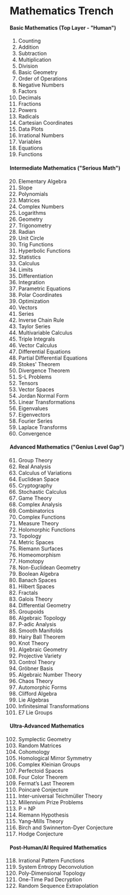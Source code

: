 # **Mathematics Trench**

#### **Basic Mathematics (Top Layer - "Human")**
1. Counting
2. Addition
3. Subtraction
4. Multiplication
5. Division
6. Basic Geometry
7. Order of Operations
8. Negative Numbers
9. Factors
10. Decimals
11. Fractions
12. Powers
13. Radicals
14. Cartesian Coordinates
15. Data Plots
16. Irrational Numbers
17. Variables
18. Equations
19. Functions

#### **Intermediate Mathematics ("Serious Math")**
20. Elementary Algebra
21. Slope
22. Polynomials
23. Matrices
24. Complex Numbers
25. Logarithms
26. Geometry
27. Trigonometry
28. Radian
29. Unit Circle
30. Trig Functions
31. Hyperbolic Functions
32. Statistics
33. Calculus
34. Limits
35. Differentiation
36. Integration
37. Parametric Equations
38. Polar Coordinates
39. Optimization
40. Vectors
41. Series
42. Inverse Chain Rule
43. Taylor Series
44. Multivariable Calculus
45. Triple Integrals
46. Vector Calculus
47. Differential Equations
48. Partial Differential Equations
49. Stokes' Theorem
50. Divergence Theorem
51. S-L Problems
52. Tensors
53. Vector Spaces
54. Jordan Normal Form
55. Linear Transformations
56. Eigenvalues
57. Eigenvectors
58. Fourier Series
59. Laplace Transforms
60. Convergence

#### **Advanced Mathematics ("Genius Level Gap")**
61. Group Theory
62. Real Analysis
63. Calculus of Variations
64. Euclidean Space
65. Cryptography
66. Stochastic Calculus
67. Game Theory
68. Complex Analysis
69. Combinatorics
70. Complex Functions
71. Measure Theory
72. Holomorphic Functions
73. Topology
74. Metric Spaces
75. Riemann Surfaces
76. Homeomorphism
77. Homotopy
78. Non-Euclidean Geometry
79. Boolean Algebra
80. Banach Spaces
81. Hilbert Spaces
82. Fractals
83. Galois Theory
84. Differential Geometry
85. Groupoids
86. Algebraic Topology
87. P-adic Analysis
88. Smooth Manifolds
89. Hairy Ball Theorem
90. Knot Theory
91. Algebraic Geometry
92. Projective Variety
93. Control Theory
94. Gröbner Basis
95. Algebraic Number Theory
96. Chaos Theory
97. Automorphic Forms
98. Clifford Algebra
99. Lie Algebras
100. Infinitesimal Transformations
101. E7 Lie Groups

#### **Ultra-Advanced Mathematics**
102. Symplectic Geometry
103. Random Matrices
104. Cohomology
105. Homological Mirror Symmetry
106. Complex Kleinian Groups
107. Perfectoid Spaces
108. Four Color Theorem
109. Fermat’s Last Theorem
110. Poincaré Conjecture
111. Inter-universal Teichmüller Theory
112. Millennium Prize Problems
113. P = NP
114. Riemann Hypothesis
115. Yang–Mills Theory
116. Birch and Swinnerton-Dyer Conjecture
117. Hodge Conjecture

#### **Post-Human/AI Required Mathematics**
118. Irrational Pattern Functions
119. System Entropy Deconvolution
120. Poly-Dimensional Topology
121. One-Time Pad Decryption
122. Random Sequence Extrapolation
